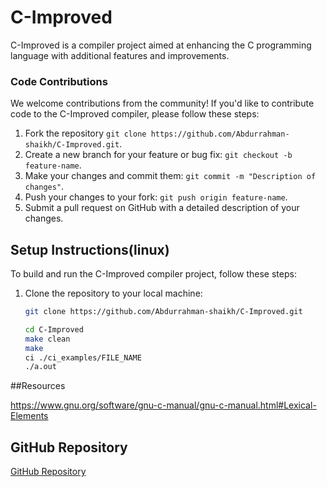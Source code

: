 # C-Improved

C-Improved is a compiler project aimed at enhancing the C programming language with additional features and improvements.

### Code Contributions

We welcome contributions from the community! If you'd like to contribute code to the C-Improved compiler, please follow these steps:

1. Fork the repository `git clone https://github.com/Abdurrahman-shaikh/C-Improved.git`.
2. Create a new branch for your feature or bug fix: `git checkout -b feature-name`.
3. Make your changes and commit them: `git commit -m "Description of changes"`.
4. Push your changes to your fork: `git push origin feature-name`.
5. Submit a pull request on GitHub with a detailed description of your changes.

## Setup Instructions(linux)

To build and run the C-Improved compiler project, follow these steps:

1. Clone the repository to your local machine:
   ```bash
   git clone https://github.com/Abdurrahman-shaikh/C-Improved.git

   cd C-Improved
   make clean
   make
   ci ./ci_examples/FILE_NAME
   ./a.out


##Resources 

https://www.gnu.org/software/gnu-c-manual/gnu-c-manual.html#Lexical-Elements

## GitHub Repository

[GitHub Repository](https://github.com/Abdurrahman-shaikh/C-Improved.git)
